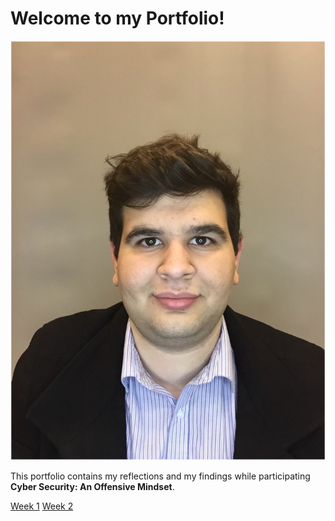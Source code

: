 # Welcome to my Portfolio!

![Picture](/images/picture1.png)

This portfolio contains my reflections and my findings while participating **Cyber Security: An Offensive Mindset**.

[Week 1](./week1.md)
[Week 2](./week2.md)
